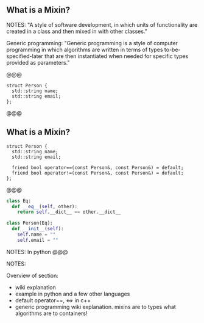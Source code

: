 ## What is a Mixin?

NOTES:
"A style of software development, in which units of functionality are created in
a class and then mixed in with other classes."

Generic programming:
"Generic programming is a style of computer programming in which algorithms are
written in terms of types to-be-specified-later that are then instantiated when
needed for specific types provided as parameters."

@@@

```cc[]
struct Person {
  std::string name;
  std::string email;
};
```

@@@

## What is a Mixin?

```cc[]
struct Person {
  std::string name;
  std::string email;

  friend bool operator==(const Person&, const Person&) = default;
  friend bool operator!=(const Person&, const Person&) = default;
};
```

@@@

```py
class Eq:
  def __eq__(self, other):
    return self.__dict__ == other.__dict__

class Person(Eq):
  def __init__(self):
    self.name = ""
    self.email = ""
```

NOTES:
In python
@@@

NOTES:

Overview of section:
* wiki explanation
* example in python and a few other languages
* default operator==, <=> in c++
* generic programming wiki explanation.
    mixins are to types what algorithms are to containers!
